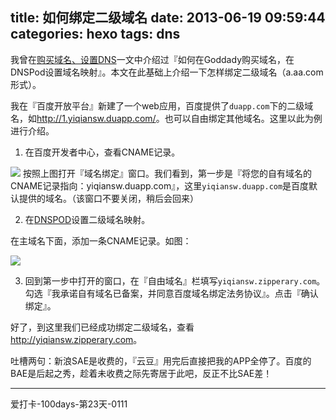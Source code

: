 title: 如何绑定二级域名
date: 2013-06-19 09:59:44
categories: hexo
tags: dns
---
我曾在[购买域名、设置DNS](http://zipperary.com/2013/05/27/domain-name-and-dns/)一文中介绍过『如何在Goddady购买域名，在DNSPod设置域名映射』。本文在此基础上介绍一下怎样绑定二级域名（a.aa.com形式）。

我在『百度开放平台』新建了一个web应用，百度提供了`duapp.com`下的二级域名，如<http://1.yiqiansw.duapp.com/>。也可以自由绑定其他域名。这里以此为例进行介绍。


1. 在百度开发者中心，查看CNAME记录。

 ![](/img/sdns1.png)
 按照上图打开『域名绑定』窗口。我们看到，第一步是『将您的自有域名的CNAME记录指向：yiqiansw.duapp.com』，这里`yiqiansw.duapp.com`是百度默认提供的域名。（该窗口不要关闭，稍后会回来）
 
 <!--more--> 
2. 在[DNSPOD](https://www.dnspod.cn)设置二级域名映射。

 在主域名下面，添加一条CNAME记录。如图：
 
 ![](/img/sdns2.png)
 
3. 回到第一步中打开的窗口，在『自由域名』栏填写`yiqiansw.zipperary.com`。勾选『我承诺自有域名已备案，并同意百度域名绑定法务协议』。点击『确认绑定』。

好了，到这里我们已经成功绑定二级域名，查看<http://yiqiansw.zipperary.com>。

吐槽两句：新浪SAE是收费的，『云豆』用完后直接把我的APP全停了。百度的BAE是后起之秀，趁着未收费之际先寄居于此吧，反正不比SAE差！

---
爱打卡-100days-第23天-0111